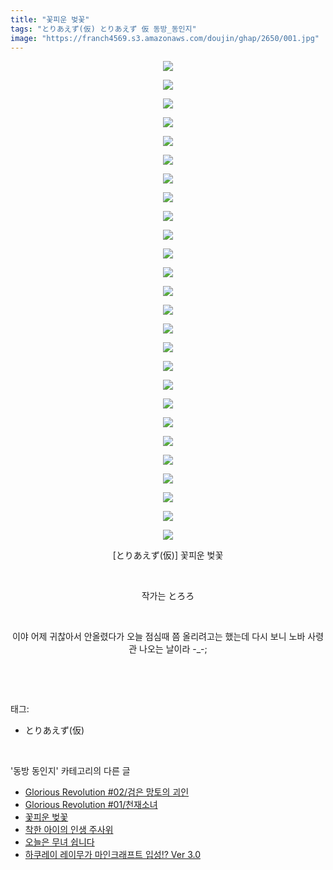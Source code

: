 ```yaml
---
title: "꽃피운 벚꽃"
tags: "とりあえず(仮) とりあえず 仮 동방_동인지"
image: "https://franch4569.s3.amazonaws.com/doujin/ghap/2650/001.jpg"
---
```

<div class="article">
<p style="text-align: center; clear: none; float: none;"><img src="{{ site.imgserver2 }}/ghap/2650/001.jpg"/></p>
<p style="text-align: center; clear: none; float: none;"><img src="{{ site.imgserver2 }}/ghap/2650/002.jpg"/></p>
<p style="text-align: center; clear: none; float: none;"><img src="{{ site.imgserver2 }}/ghap/2650/003.jpg"/></p>
<p style="text-align: center; clear: none; float: none;"><img src="{{ site.imgserver2 }}/ghap/2650/004.jpg"/></p>
<p style="text-align: center; clear: none; float: none;"><img src="{{ site.imgserver2 }}/ghap/2650/005.jpg"/></p>
<p style="text-align: center; clear: none; float: none;"><img src="{{ site.imgserver2 }}/ghap/2650/006.jpg"/></p>
<p style="text-align: center; clear: none; float: none;"><img src="{{ site.imgserver2 }}/ghap/2650/007.jpg"/></p>
<p style="text-align: center; clear: none; float: none;"><img src="{{ site.imgserver2 }}/ghap/2650/008.jpg"/></p>
<p style="text-align: center; clear: none; float: none;"><img src="{{ site.imgserver2 }}/ghap/2650/009.jpg"/></p>
<p style="text-align: center; clear: none; float: none;"><img src="{{ site.imgserver2 }}/ghap/2650/010.jpg"/></p>
<p style="text-align: center; clear: none; float: none;"><img src="{{ site.imgserver2 }}/ghap/2650/011.jpg"/></p>
<p style="text-align: center; clear: none; float: none;"><img src="{{ site.imgserver2 }}/ghap/2650/012.jpg"/></p>
<p style="text-align: center; clear: none; float: none;"><img src="{{ site.imgserver2 }}/ghap/2650/013.jpg"/></p>
<p style="text-align: center; clear: none; float: none;"><img src="{{ site.imgserver2 }}/ghap/2650/014.jpg"/></p>
<p style="text-align: center; clear: none; float: none;"><img src="{{ site.imgserver2 }}/ghap/2650/015.jpg"/></p>
<p style="text-align: center; clear: none; float: none;"><img src="{{ site.imgserver2 }}/ghap/2650/016.jpg"/></p>
<p style="text-align: center; clear: none; float: none;"><img src="{{ site.imgserver2 }}/ghap/2650/017.jpg"/></p>
<p style="text-align: center; clear: none; float: none;"><img src="{{ site.imgserver2 }}/ghap/2650/018.jpg"/></p>
<p style="text-align: center; clear: none; float: none;"><img src="{{ site.imgserver2 }}/ghap/2650/019.jpg"/></p>
<p style="text-align: center; clear: none; float: none;"><img src="{{ site.imgserver2 }}/ghap/2650/020.jpg"/></p>
<p style="text-align: center; clear: none; float: none;"><img src="{{ site.imgserver2 }}/ghap/2650/021.jpg"/></p>
<p style="text-align: center; clear: none; float: none;"><img src="{{ site.imgserver2 }}/ghap/2650/022.jpg"/></p>
<p style="text-align: center; clear: none; float: none;"><img src="{{ site.imgserver2 }}/ghap/2650/023.jpg"/></p>
<p style="text-align: center; clear: none; float: none;"><img src="{{ site.imgserver2 }}/ghap/2650/024.jpg"/></p>
<p style="text-align: center; clear: none; float: none;"><img src="{{ site.imgserver2 }}/ghap/2650/025.jpg"/></p>
<p style="text-align: center; clear: none; float: none;"><img src="{{ site.imgserver2 }}/ghap/2650/026.jpg"/></p>
<p style="text-align: center; clear: none; float: none;">[とりあえず(仮)] 꽃피운 벚꽃</p>
<p style="text-align: center; clear: none; float: none;"><br/></p>
<p style="text-align: center; clear: none; float: none;">작가는 とろろ</p>
<p style="text-align: center; clear: none; float: none;"><br/></p>
<p style="text-align: center; clear: none; float: none;">이야 어제 귀찮아서 안올렸다가 오늘 점심때 쯤 올리려고는 했는데 다시 보니 노바 사령관 나오는 날이라 -_-;</p>
<p><br/></p>
</div><br/>
<div class="tagTrail">
<p>태그: </p>
<ul>
<li>とりあえず(仮)</li>
</ul>
</div><br/>
<div class="another">
<p>'동방 동인지' 카테고리의 다른 글</p>
<ul>
<li><a href="/ghap_2653">Glorious Revolution #02/검은 망토의 괴인</a></li>
<li><a href="/ghap_2652">Glorious Revolution #01/천재소녀</a></li>
<li><a href="/ghap_2650">꽃피운 벚꽃</a></li>
<li><a href="/ghap_2649">착한 아이의 인생 주사위</a></li>
<li><a href="/ghap_2646">오늘은 무녀 쉽니다</a></li>
<li><a href="/ghap_2645">하쿠레이 레이무가 마인크래프트 입성!? Ver 3.0</a></li>
</ul>
</div><br/>
<div class="cb_module cb_fluid">
<div class="cb_wrt cb_profile">
</div><!-- commentList close -->
</div><br/>
